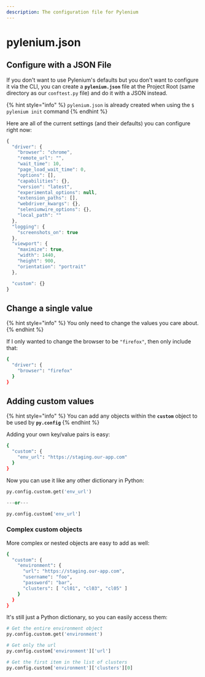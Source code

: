 ```yaml
---
description: The configuration file for Pylenium
---
```


# pylenium.json

## Configure with a JSON File

If you don't want to use Pylenium's defaults but you don't want to configure it via the CLI, you can create a **`pylenium.json`** file at the Project Root (same directory as our `conftest.py` file) and do it with a JSON instead.

{% hint style="info" %}
`pylenium.json` is already created when using the `$ pylenium init` command
{% endhint %}

Here are all of the current settings (and their defaults) you can configure right now:

```javascript
{
  "driver": {
    "browser": "chrome",
    "remote_url": "",
    "wait_time": 10,
    "page_load_wait_time": 0,
    "options": [],
    "capabilities": {},
    "version": "latest",
    "experimental_options": null,
    "extension_paths": [],
    "webdriver_kwargs": {},
    "seleniumwire_options": {},
    "local_path": ""
  },
  "logging": {
    "screenshots_on": true
  },
  "viewport": {
    "maximize": true,
    "width": 1440,
    "height": 900,
    "orientation": "portrait"
  },

  "custom": {}
}

```

## Change a single value

{% hint style="info" %}
You only need to change the values you care about.
{% endhint %}

If I only wanted to change the browser to be `"firefox"`, then only include that:

```bash
{
  "driver": {
    "browser": "firefox"
  }
}
```

## Adding custom values

{% hint style="info" %}
You can add any objects within the **`custom`** object to be used by **`py.config`**
{% endhint %}

Adding your own key/value pairs is easy:

```bash
{
  "custom": {
    "env_url": "https://staging.our-app.com"
  }
}
```

Now you can use it like any other dictionary in Python:

```python
py.config.custom.get('env_url')

---or---

py.config.custom['env_url']
```

### Complex custom objects

More complex or nested objects are easy to add as well:

```bash
{
  "custom": {
    "environment": {
      "url": "https://staging.our-app.com",
      "username": "foo",
      "password": "bar",
      "clusters": [ "cl01", "cl03", "cl05" ]
    }
  }
}
```

It's still just a Python dictionary, so you can easily access them:

```python
# Get the entire environment object
py.config.custom.get('environment')

# Get only the url
py.config.custom['environment']['url']

# Get the first item in the list of clusters
py.config.custom['environment']['clusters'][0]
```
